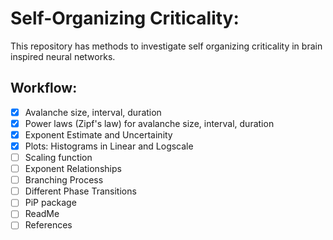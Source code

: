 # Self-Organizing Criticality:
This repository has methods to investigate self organizing criticality in brain inspired neural networks. 

## Workflow:
- [x] Avalanche size, interval, duration
- [x] Power laws (Zipf's law) for avalanche size, interval, duration
- [x] Exponent Estimate and Uncertainity
- [x] Plots: Histograms in Linear and Logscale
- [ ] Scaling function
- [ ] Exponent Relationships
- [ ] Branching Process
- [ ] Different Phase Transitions
- [ ] PiP package
- [ ] ReadMe
- [ ] References
